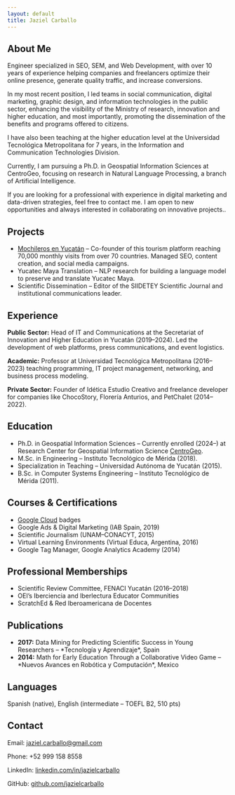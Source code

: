 ```yaml
---
layout: default
title: Jaziel Carballo
---
```




<section id="about-me">
  <h1>About Me</h1>
  <p>Engineer specialized in SEO, SEM, and Web Development, with over 10 years of experience helping companies and freelancers optimize their online presence, generate quality traffic, and increase conversions.

In my most recent position, I led teams in social communication, digital marketing, graphic design, and information technologies in the public sector, enhancing the visibility of the Ministry of research, innovation and higher education, and most importantly, promoting the dissemination of the benefits and programs offered to citizens.

I have also been teaching at the higher education level at the Universidad Tecnológica Metropolitana for 7 years, in the Information and Communication Technologies Division.

Currently, I am pursuing a Ph.D. in Geospatial Information Sciences at CentroGeo, focusing on research in Natural Language Processing, a branch of Artificial Intelligence.

If you are looking for a professional with experience in digital marketing and data-driven strategies, feel free to contact me. I am open to new opportunities and always interested in collaborating on innovative projects..</p>
</section>

<section id="projects">
  <h1>Projects</h1>
  <ul>
    <li><a href="https://mochilerosenyucatan.com">Mochileros en Yucatán</a> – Co-founder of this tourism platform reaching 70,000 monthly visits from over 70 countries. Managed SEO, content creation, and social media campaigns.</li>
    <li>Yucatec Maya Translation – NLP research for building a language model to preserve and translate Yucatec Maya.</li>
    <li>Scientific Dissemination – Editor of the SIIDETEY Scientific Journal and institutional communications leader.</li>
  </ul>
</section>

<section id="experience">
  <h1>Experience</h1>
  <p><strong>Public Sector:</strong> Head of IT and Communications at the Secretariat of Innovation and Higher Education in Yucatán (2019–2024). Led the development of web platforms, press communications, and event logistics. </p>
  <p><strong>Academic:</strong> Professor at Universidad Tecnológica Metropolitana (2016–2023) teaching programming, IT project management, networking, and business process modeling. </p>
  <p><strong>Private Sector:</strong> Founder of Idética Estudio Creativo and freelance developer for companies like ChocoStory, Florería Anturios, and PetChalet (2014–2022).</p>
</section>

<section id="education">
  <h1>Education</h1>
  <ul>
    <li>Ph.D. in Geospatial Information Sciences – Currently enrolled (2024–) at Research Center for Geospatial Information Science <a href="https://www.centrogeo.org.mx/">CentroGeo</a>.</li>
    <li>M.Sc. in Engineering – Instituto Tecnológico de Mérida (2018).</li>
    <li>Specialization in Teaching – Universidad Autónoma de Yucatán (2015).</li>
    <li>B.Sc. in Computer Systems Engineering – Instituto Tecnológico de Mérida (2011).</li>
  </ul>
</section>

<section id="certifications">
  <h1>Courses & Certifications</h1>
  <ul>
    <li><a href="https://www.cloudskillsboost.google/public_profiles/27d50d3c-4d10-4036-9ea3-0c0efc179bd0">Google Cloud</a> badges </li>
    <li>Google Ads & Digital Marketing (IAB Spain, 2019)</li>
    <li>Scientific Journalism (UNAM–CONACYT, 2015)</li>
    <li>Virtual Learning Environments (Virtual Educa, Argentina, 2016)</li>
    <li>Google Tag Manager, Google Analytics Academy (2014)</li>
  </ul>
</section>

<section id="memberships">
  <h1>Professional Memberships</h1>
  <ul>
    <li>Scientific Review Committee, FENACI Yucatán (2016–2018)</li>
    <li>OEI’s Iberciencia and Iberlectura Educator Communities</li>
    <li>ScratchEd & Red Iberoamericana de Docentes</li>
  </ul>
</section>

<section id="publications">
  <h1>Publications</h1>
  <ul>
    <li><strong>2017:</strong> Data Mining for Predicting Scientific Success in Young Researchers – *Tecnología y Aprendizaje*, Spain</li>
    <li><strong>2014:</strong> Math for Early Education Through a Collaborative Video Game – *Nuevos Avances en Robótica y Computación*, Mexico</li>
  </ul>
</section>

<section id="languages">
  <h1>Languages</h1>
  <p>Spanish (native), English (intermediate – TOEFL B2, 510 pts)</p>
</section>

<section id="contact">
  <h1>Contact</h1>
  <p>Email: <a href="mailto:jaziel.carballo@gmail.com">jaziel.carballo@gmail.com</a></p>
  <p>Phone: +52 999 158 8558</p>
  <p>LinkedIn: <a href="https://linkedin.com/in/jazielcarballo">linkedin.com/in/jazielcarballo</a></p>
  <p>GitHub: <a href="https://github.com/jazielcarballo">github.com/jazielcarballo</a></p>
</section>

